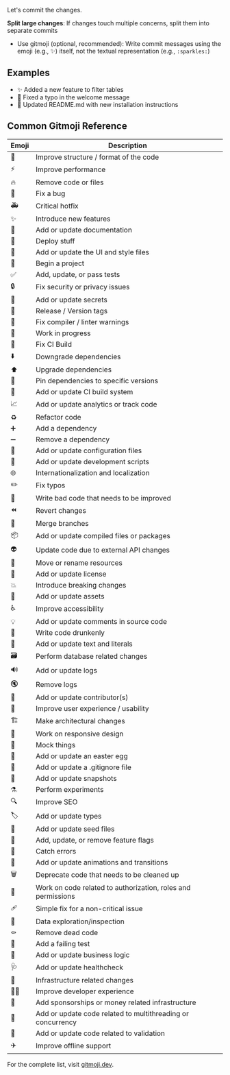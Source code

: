 Let's commit the changes.

**Split large changes**: If changes touch multiple concerns, split them into separate commits

- Use gitmoji (optional, recommended): Write commit messages using the emoji (e.g., ✨) itself, not the textual representation (e.g., `:sparkles:`)

## Examples

- ✨ Added a new feature to filter tables
- 🐛 Fixed a typo in the welcome message
- 📝 Updated README.md with new installation instructions

## Common Gitmoji Reference

| Emoji | Description |
|-------|-------------|
| 🎨 | Improve structure / format of the code |
| ⚡️ | Improve performance |
| 🔥 | Remove code or files |
| 🐛 | Fix a bug |
| 🚑️ | Critical hotfix |
| ✨ | Introduce new features |
| 📝 | Add or update documentation |
| 🚀 | Deploy stuff |
| 💄 | Add or update the UI and style files |
| 🎉 | Begin a project |
| ✅ | Add, update, or pass tests |
| 🔒️ | Fix security or privacy issues |
| 🔐 | Add or update secrets |
| 🔖 | Release / Version tags |
| 🚨 | Fix compiler / linter warnings |
| 🚧 | Work in progress |
| 💚 | Fix CI Build |
| ⬇️ | Downgrade dependencies |
| ⬆️ | Upgrade dependencies |
| 📌 | Pin dependencies to specific versions |
| 👷 | Add or update CI build system |
| 📈 | Add or update analytics or track code |
| ♻️ | Refactor code |
| ➕ | Add a dependency |
| ➖ | Remove a dependency |
| 🔧 | Add or update configuration files |
| 🔨 | Add or update development scripts |
| 🌐 | Internationalization and localization |
| ✏️ | Fix typos |
| 💩 | Write bad code that needs to be improved |
| ⏪️ | Revert changes |
| 🔀 | Merge branches |
| 📦️ | Add or update compiled files or packages |
| 👽️ | Update code due to external API changes |
| 🚚 | Move or rename resources |
| 📄 | Add or update license |
| 💥 | Introduce breaking changes |
| 🍱 | Add or update assets |
| ♿️ | Improve accessibility |
| 💡 | Add or update comments in source code |
| 🍻 | Write code drunkenly |
| 💬 | Add or update text and literals |
| 🗃️ | Perform database related changes |
| 🔊 | Add or update logs |
| 🔇 | Remove logs |
| 👥 | Add or update contributor(s) |
| 🚸 | Improve user experience / usability |
| 🏗️ | Make architectural changes |
| 📱 | Work on responsive design |
| 🤡 | Mock things |
| 🥚 | Add or update an easter egg |
| 🙈 | Add or update a .gitignore file |
| 📸 | Add or update snapshots |
| ⚗️ | Perform experiments |
| 🔍️ | Improve SEO |
| 🏷️ | Add or update types |
| 🌱 | Add or update seed files |
| 🚩 | Add, update, or remove feature flags |
| 🥅 | Catch errors |
| 💫 | Add or update animations and transitions |
| 🗑️ | Deprecate code that needs to be cleaned up |
| 🛂 | Work on code related to authorization, roles and permissions |
| 🩹 | Simple fix for a non-critical issue |
| 🧐 | Data exploration/inspection |
| ⚰️ | Remove dead code |
| 🧪 | Add a failing test |
| 👔 | Add or update business logic |
| 🩺 | Add or update healthcheck |
| 🧱 | Infrastructure related changes |
| 🧑‍💻 | Improve developer experience |
| 💸 | Add sponsorships or money related infrastructure |
| 🧵 | Add or update code related to multithreading or concurrency |
| 🦺 | Add or update code related to validation |
| ✈️ | Improve offline support |

For the complete list, visit [gitmoji.dev](https://gitmoji.dev/).
